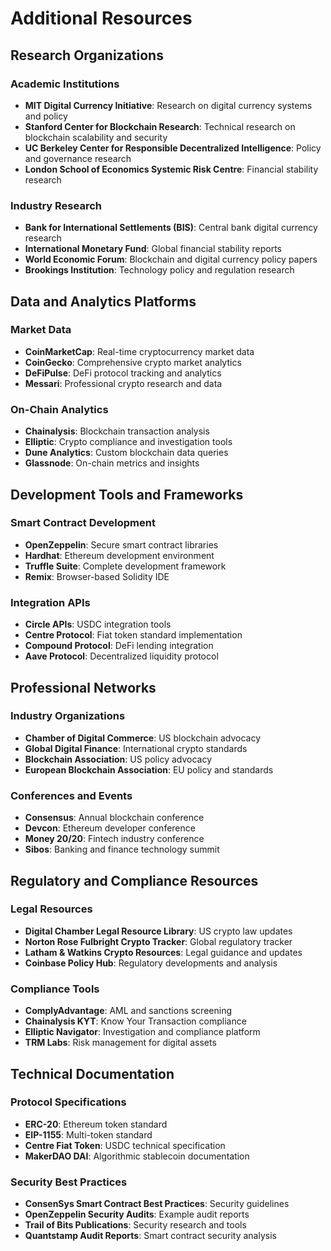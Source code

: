 # Additional Resources

## Research Organizations

### Academic Institutions
- **MIT Digital Currency Initiative**: Research on digital currency systems and policy
- **Stanford Center for Blockchain Research**: Technical research on blockchain scalability and security
- **UC Berkeley Center for Responsible Decentralized Intelligence**: Policy and governance research
- **London School of Economics Systemic Risk Centre**: Financial stability research

### Industry Research
- **Bank for International Settlements (BIS)**: Central bank digital currency research
- **International Monetary Fund**: Global financial stability reports
- **World Economic Forum**: Blockchain and digital currency policy papers
- **Brookings Institution**: Technology policy and regulation research

## Data and Analytics Platforms

### Market Data
- **CoinMarketCap**: Real-time cryptocurrency market data
- **CoinGecko**: Comprehensive crypto market analytics
- **DeFiPulse**: DeFi protocol tracking and analytics
- **Messari**: Professional crypto research and data

### On-Chain Analytics
- **Chainalysis**: Blockchain transaction analysis
- **Elliptic**: Crypto compliance and investigation tools
- **Dune Analytics**: Custom blockchain data queries
- **Glassnode**: On-chain metrics and insights

## Development Tools and Frameworks

### Smart Contract Development
- **OpenZeppelin**: Secure smart contract libraries
- **Hardhat**: Ethereum development environment
- **Truffle Suite**: Complete development framework
- **Remix**: Browser-based Solidity IDE

### Integration APIs
- **Circle APIs**: USDC integration tools
- **Centre Protocol**: Fiat token standard implementation
- **Compound Protocol**: DeFi lending integration
- **Aave Protocol**: Decentralized liquidity protocol

## Professional Networks

### Industry Organizations
- **Chamber of Digital Commerce**: US blockchain advocacy
- **Global Digital Finance**: International crypto standards
- **Blockchain Association**: US policy advocacy
- **European Blockchain Association**: EU policy and standards

### Conferences and Events
- **Consensus**: Annual blockchain conference
- **Devcon**: Ethereum developer conference
- **Money 20/20**: Fintech industry conference
- **Sibos**: Banking and finance technology summit

## Regulatory and Compliance Resources

### Legal Resources
- **Digital Chamber Legal Resource Library**: US crypto law updates
- **Norton Rose Fulbright Crypto Tracker**: Global regulatory tracker
- **Latham & Watkins Crypto Resources**: Legal guidance and updates
- **Coinbase Policy Hub**: Regulatory developments and analysis

### Compliance Tools
- **ComplyAdvantage**: AML and sanctions screening
- **Chainalysis KYT**: Know Your Transaction compliance
- **Elliptic Navigator**: Investigation and compliance platform
- **TRM Labs**: Risk management for digital assets

## Technical Documentation

### Protocol Specifications
- **ERC-20**: Ethereum token standard
- **EIP-1155**: Multi-token standard
- **Centre Fiat Token**: USDC technical specification
- **MakerDAO DAI**: Algorithmic stablecoin documentation

### Security Best Practices
- **ConsenSys Smart Contract Best Practices**: Security guidelines
- **OpenZeppelin Security Audits**: Example audit reports
- **Trail of Bits Publications**: Security research and tools
- **Quantstamp Audit Reports**: Smart contract security analysis